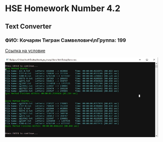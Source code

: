 # HSE Homework Number 4.2
## Text Converter
### ФИО: Кочарян Тигран Самвелович\nГруппа: 199

[Ссылка на условие](https://docs.google.com/document/d/1iQDiyBXgWBV71IYMM-40Tf7FF2EUA9ObnnPOh6fwWoc/edit)

![скрин](screenshot.jpg)
